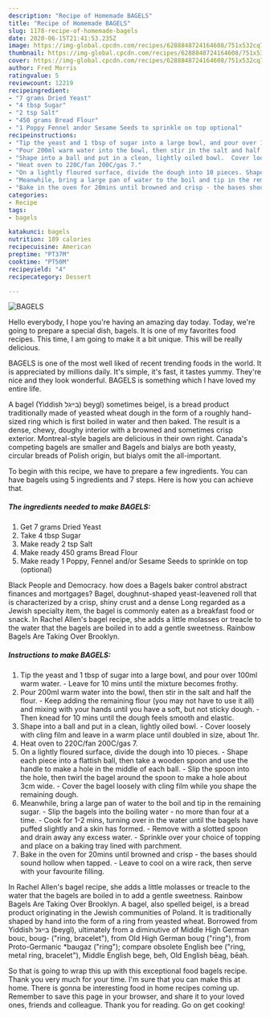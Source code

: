 ```yaml
---
description: "Recipe of Homemade BAGELS"
title: "Recipe of Homemade BAGELS"
slug: 1178-recipe-of-homemade-bagels
date: 2020-06-15T21:41:53.235Z
image: https://img-global.cpcdn.com/recipes/6288848724164608/751x532cq70/bagels-recipe-main-photo.jpg
thumbnail: https://img-global.cpcdn.com/recipes/6288848724164608/751x532cq70/bagels-recipe-main-photo.jpg
cover: https://img-global.cpcdn.com/recipes/6288848724164608/751x532cq70/bagels-recipe-main-photo.jpg
author: Fred Morris
ratingvalue: 5
reviewcount: 12219
recipeingredient:
- "7 grams Dried Yeast"
- "4 tbsp Sugar"
- "2 tsp Salt"
- "450 grams Bread Flour"
- "1 Poppy Fennel andor Sesame Seeds to sprinkle on top optional"
recipeinstructions:
- "Tip the yeast and 1 tbsp of sugar into a large bowl, and pour over 100ml warm water.  Leave for 10 mins until the mixture becomes frothy."
- "Pour 200ml warm water into the bowl, then stir in the salt and half the flour.  Keep adding the remaining flour (you may not have to use it all) and mixing with your hands until you have a soft, but not sticky dough. Then knead for 10 mins until the dough feels smooth and elastic."
- "Shape into a ball and put in a clean, lightly oiled bowl.  Cover loosely with cling film and leave in a warm place until doubled in size, about 1hr."
- "Heat oven to 220C/fan 200C/gas 7."
- "On a lightly floured surface, divide the dough into 10 pieces. Shape each piece into a flattish ball, then take a wooden spoon and use the handle to make a hole in the middle of each ball.  Slip the spoon into the hole, then twirl the bagel around the spoon to make a hole about 3cm wide.  Cover the bagel loosely with cling film while you shape the remaining dough."
- "Meanwhile, bring a large pan of water to the boil and tip in the remaining sugar.  Slip the bagels into the boiling water - no more than four at a time.  Cook for 1-2 mins, turning over in the water until the bagels have puffed slightly and a skin has formed.  Remove with a slotted spoon and drain away any excess water.  Sprinkle over your choice of topping and place on a baking tray lined with parchment."
- "Bake in the oven for 20mins until browned and crisp - the bases should sound hollow when tapped.  Leave to cool on a wire rack, then serve with your favourite filling."
categories:
- Recipe
tags:
- bagels

katakunci: bagels 
nutrition: 189 calories
recipecuisine: American
preptime: "PT37M"
cooktime: "PT50M"
recipeyield: "4"
recipecategory: Dessert

---
```



![BAGELS](https://img-global.cpcdn.com/recipes/6288848724164608/751x532cq70/bagels-recipe-main-photo.jpg)

Hello everybody, I hope you're having an amazing day today. Today, we're going to prepare a special dish, bagels. It is one of my favorites food recipes. This time, I am going to make it a bit unique. This will be really delicious.

BAGELS is one of the most well liked of recent trending foods in the world. It is appreciated by millions daily. It's simple, it's fast, it tastes yummy. They're nice and they look wonderful. BAGELS is something which I have loved my entire life.

A bagel (Yiddish בײגל) beygl) sometimes beigel, is a bread product traditionally made of yeasted wheat dough in the form of a roughly hand-sized ring which is first boiled in water and then baked. The result is a dense, chewy, doughy interior with a browned and sometimes crisp exterior. Montreal-style bagels are delicious in their own right. Canada&#39;s competing bagels are smaller and Bagels and bialys are both yeasty, circular breads of Polish origin, but bialys omit the all-important.


To begin with this recipe, we have to prepare a few ingredients. You can have bagels using 5 ingredients and 7 steps. Here is how you can achieve that.

<!--inarticleads1-->

##### The ingredients needed to make BAGELS:

1. Get 7 grams Dried Yeast
1. Take 4 tbsp Sugar
1. Make ready 2 tsp Salt
1. Make ready 450 grams Bread Flour
1. Make ready 1 Poppy, Fennel and/or Sesame Seeds to sprinkle on top (optional)


Black People and Democracy. how does a Bagels baker control abstract finances and mortgages? Bagel, doughnut-shaped yeast-leavened roll that is characterized by a crisp, shiny crust and a dense Long regarded as a Jewish specialty item, the bagel is commonly eaten as a breakfast food or snack. In Rachel Allen&#39;s bagel recipe, she adds a little molasses or treacle to the water that the bagels are boiled in to add a gentle sweetness. Rainbow Bagels Are Taking Over Brooklyn. 

<!--inarticleads2-->

##### Instructions to make BAGELS:

1. Tip the yeast and 1 tbsp of sugar into a large bowl, and pour over 100ml warm water.  - Leave for 10 mins until the mixture becomes frothy.
1. Pour 200ml warm water into the bowl, then stir in the salt and half the flour.  - Keep adding the remaining flour (you may not have to use it all) and mixing with your hands until you have a soft, but not sticky dough. - Then knead for 10 mins until the dough feels smooth and elastic.
1. Shape into a ball and put in a clean, lightly oiled bowl.  - Cover loosely with cling film and leave in a warm place until doubled in size, about 1hr.
1. Heat oven to 220C/fan 200C/gas 7.
1. On a lightly floured surface, divide the dough into 10 pieces. - Shape each piece into a flattish ball, then take a wooden spoon and use the handle to make a hole in the middle of each ball.  - Slip the spoon into the hole, then twirl the bagel around the spoon to make a hole about 3cm wide.  - Cover the bagel loosely with cling film while you shape the remaining dough.
1. Meanwhile, bring a large pan of water to the boil and tip in the remaining sugar.  - Slip the bagels into the boiling water - no more than four at a time.  - Cook for 1-2 mins, turning over in the water until the bagels have puffed slightly and a skin has formed.  - Remove with a slotted spoon and drain away any excess water.  - Sprinkle over your choice of topping and place on a baking tray lined with parchment.
1. Bake in the oven for 20mins until browned and crisp - the bases should sound hollow when tapped.  - Leave to cool on a wire rack, then serve with your favourite filling.


In Rachel Allen&#39;s bagel recipe, she adds a little molasses or treacle to the water that the bagels are boiled in to add a gentle sweetness. Rainbow Bagels Are Taking Over Brooklyn. A bagel, also spelled beigel, is a bread product originating in the Jewish communities of Poland. It is traditionally shaped by hand into the form of a ring from yeasted wheat. Borrowed from Yiddish בייגל‎ (beygl), ultimately from a diminutive of Middle High German bouc, boug- (&#34;ring, bracelet&#34;), from Old High German boug (&#34;ring&#34;), from Proto-Germanic *baugaz (&#34;ring&#34;); compare obsolete English bee (&#34;ring, metal ring, bracelet&#34;), Middle English bege, beh, Old English bēag, bēah. 

So that is going to wrap this up with this exceptional food bagels recipe. Thank you very much for your time. I'm sure that you can make this at home. There is gonna be interesting food in home recipes coming up. Remember to save this page in your browser, and share it to your loved ones, friends and colleague. Thank you for reading. Go on get cooking!
